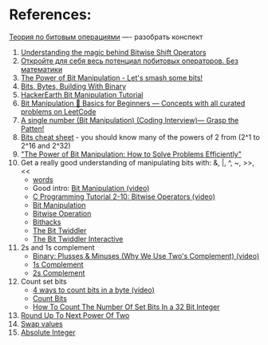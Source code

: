
# References:

[Теория по битовым операциями](https://docs.google.com/document/d/1GRhEVWI8SV9l5gBMkdEHfUZZLaUc9yh5uwj-qYya06M/edit?usp=sharing) —- разобрать конспект

1. [Understanding the magic behind Bitwise Shift Operators](https://medium.com/@Harshit_Raj_14/understanding-the-magic-behind-bitwise-shift-operators-c2ba2ae922bf)
2. [Откройте для себя весь потенциал побитовых операторов. Без математики](https://habr.com/ru/companies/ruvds/articles/735668/)
3. [The Power of Bit Manipulation - Let's smash some bits!](https://www.anurag629.club/posts/the-power-of-bit-manipulation-how-to-solve-problems-efficiently)
4. [Bits, Bytes, Building With Binary](https://medium.com/basecs/bits-bytes-building-with-binary-13cb4289aafa)
5. [HackerEarth Bit Manipulation Tutorial](https://www.hackerearth.com/practice/basic-programming/bit-manipulation/basics-of-bit-manipulation/tutorial/)
6. [Bit Manipulation 🚀 Basics for Beginners — Concepts with all curated problems on LeetCode](https://medium.com/@maityamit/bit-manipulation-basics-for-beginners-concepts-with-all-curated-problems-on-leetcode-b3f25d299329)
7. [A single number (Bit Manipulation) (Coding Interview)— Grasp the Patten!](https://interviewnoodle.com/single-number-398cb77480dd)
8. [Bits cheat sheet](https://github.com/jwasham/coding-interview-university/blob/master/extras/cheat%20sheets/bits-cheat-cheet.pdf) - you should know many of the powers of 2 from (2^1 to 2^16 and 2^32)
9. ["The Power of Bit Manipulation: How to Solve Problems Efficiently"](https://dev.to/anurag629/the-power-of-bit-manipulation-how-to-solve-problems-efficiently-3p1h)
10. Get a really good understanding of manipulating bits with: &, |, ^, ~, >>, <<
    - [words](https://en.wikipedia.org/wiki/Word_(computer_architecture))
    - Good intro: [Bit Manipulation (video)](https://www.youtube.com/watch?v=7jkIUgLC29I)
    - [C Programming Tutorial 2-10: Bitwise Operators (video)](https://www.youtube.com/watch?v=d0AwjSpNXR0)
    - [Bit Manipulation](https://en.wikipedia.org/wiki/Bit_manipulation)
    - [Bitwise Operation](https://en.wikipedia.org/wiki/Bitwise_operation)
    - [Bithacks](https://graphics.stanford.edu/~seander/bithacks.html)
    - [The Bit Twiddler](http://bits.stephan-brumme.com/)
    - [The Bit Twiddler Interactive](http://bits.stephan-brumme.com/interactive.html)
11. 2s and 1s complement
    - [Binary: Plusses & Minuses (Why We Use Two's Complement) (video)](https://www.youtube.com/watch?v=lKTsv6iVxV4)
    - [1s Complement](https://en.wikipedia.org/wiki/Ones%27_complement)
    - [2s Complement](https://en.wikipedia.org/wiki/Two%27s_complement)
12. Count set bits
    - [4 ways to count bits in a byte (video)](https://youtu.be/Hzuzo9NJrlc)
    - [Count Bits](https://graphics.stanford.edu/~seander/bithacks.html#CountBitsSetKernighan)
    - [How To Count The Number Of Set Bits In a 32 Bit Integer](http://stackoverflow.com/questions/109023/how-to-count-the-number-of-set-bits-in-a-32-bit-integer)
13. [Round Up To Next Power Of Two](http://bits.stephan-brumme.com/roundUpToNextPowerOfTwo.html)
14. [Swap values](http://bits.stephan-brumme.com/swap.html)
15. [Absolute Integer](http://bits.stephan-brumme.com/absInteger.html)